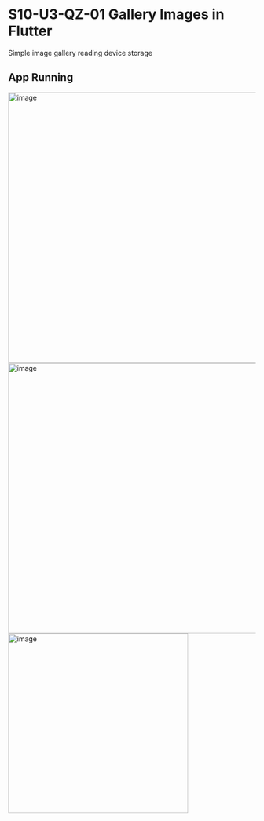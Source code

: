 # S10-U3-QZ-01  Gallery Images  in Flutter

Simple image gallery reading device storage

## App Running

<img width="551" alt="image" src="https://github.com/Noel-S/S10-U3-QZ-01-/assets/30371531/aa2205f8-5201-4888-a975-1ccdf73a3622">

<img width="551" alt="image" src="https://github.com/Noel-S/S10-U3-QZ-01-/assets/30371531/7ebe25ef-350c-485d-bcb4-60783a054f41">

<img width="366" alt="image" src="https://github.com/Noel-S/S10-U3-QZ-01-/assets/30371531/ed7724c8-784b-40c2-8c00-60fa89821610">

